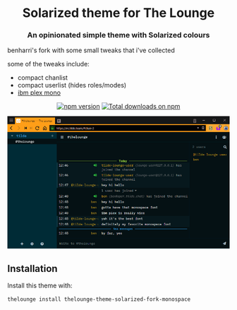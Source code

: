 <h1 align="center">
	Solarized theme for The Lounge
</h1>

<h3 align="center">
	An opinionated simple theme with Solarized colours
</h3>

benharri's fork with some small tweaks that i've collected

some of the tweaks include:

* compact chanlist
* compact userlist (hides roles/modes)
* [ibm plex mono](https://github.com/ibm/plex)


<p align="center">
	<a href="https://yarn.pm/thelounge-theme-solarized"><img
		alt="npm version"
		src="https://img.shields.io/npm/v/thelounge-theme-solarized.svg?style=flat-square"></a>
	<a href="https://npm-stat.com/charts.html?package=thelounge-theme-solarized&from=2016-02-12"><img
		alt="Total downloads on npm"
		src="https://img.shields.io/npm/dt/thelounge-theme-solarized.svg?colorB=007dc7&style=flat-square"></a>
</p>

<p align="center">
	<img src="screenshot.png" alt="Screenshot of the Solarized theme for The Lounge" width="550">
</p>


## Installation

Install this theme with:

```sh
thelounge install thelounge-theme-solarized-fork-monospace
```
